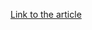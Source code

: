[Link to the article](https://www.akamai.com/blog/security/script-security-achieving-pci-dss-v4-compliance-before-deadline)
